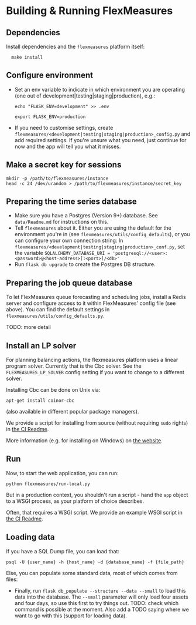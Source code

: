 # Building & Running FlexMeasures


## Dependencies

Install dependencies and the `flexmeasures` platform itself:

      make install

## Configure environment

* Set an env variable to indicate in which environment you are operating (one out of development|testing|staging|production), e.g.:

    `echo "FLASK_ENV=development" >> .env`

    `export FLASK_ENV=production`
* If you need to customise settings, create `flexmeasures/<development|testing|staging|production>_config.py` and add required settings.
  If you're unsure what you need, just continue for now and the app will tell you what it misses.

## Make a secret key for sessions

    mkdir -p /path/to/flexmeasures/instance
    head -c 24 /dev/urandom > /path/to/flexmeasures/instance/secret_key

## Preparing the time series database

* Make sure you have a Postgres (Version 9+) database. See `data/Readme.md` for instructions on this.
* Tell `flexmeasures` about it. Either you are using the default for the environment you're in (see `flexmeasures/utils/config_defaults`),
   or you can configure your own connection string: In `flexmeasures/<development|testing|staging|production>_conf.py`,
  set the variable `SQLALCHEMY_DATABASE_URI = 'postgresql://<user>:<password>@<host-address>[:<port>]/<db>'`
* Run `flask db upgrade` to create the Postgres DB structure.

## Preparing the job queue database

To let FlexMeasures queue forecasting and scheduling jobs, install a Redis server and configure access to it within FlexMeasures' config file (see above). You can find the default settings in `flexmeasures/utils/config_defaults.py`.

TODO: more detail

## Install an LP solver

For planning balancing actions, the flexmeasures platform uses a linear program solver. Currently that is the Cbc solver. See the `FLEXMEASURES_LP_SOLVER` config setting if you want to change to a different solver.

Installing Cbc can be done on Unix via:

    apt-get install coinor-cbc

(also available in different popular package managers).

We provide a script for installing from source (without requiring `sudo` rights) in [the CI Readme](ci/Readme.md).

More information (e.g. for installing on Windows) on [the website](https://projects.coin-or.org/Cbc).


## Run

Now, to start the web application, you can run:

    python flexmeasures/run-local.py

But in a production context, you shouldn't run a script - hand the `app` object to a WSGI process, as your platform of choice describes.

Often, that requires a WSGI script. We provide an example WSGI script in [the CI Readme](ci/Readme.md).


## Loading data

If you have a SQL Dump file, you can load that:

    psql -U {user_name} -h {host_name} -d {database_name} -f {file_path}

Else, you can populate some standard data, most of which comes from files:

* Finally, run `flask db_populate --structure --data --small` to load this data into the database.
  The `--small` parameter will only load four assets and four days, so use this first to try things out. TODO: check which command is possible at the moment. Also add a TODO saying where we want to go with this (support for loading data).


